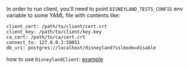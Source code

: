 In order to run client, you'll need to point `DISNEYLAND_TESTS_CONFIG` env variable to some YAML file with contents like:
```
client_cert: /path/to/client/cert.crt
client_key: /path/to/client/key.key
ca_cert: /path/to/ca/cert.crt
connect_to: 127.0.0.1:50051
db_uri: postgres://localhost/disneyland?sslmode=disable
```
how to use `DisneylandClient`: [example](examples/example.ipynb)
